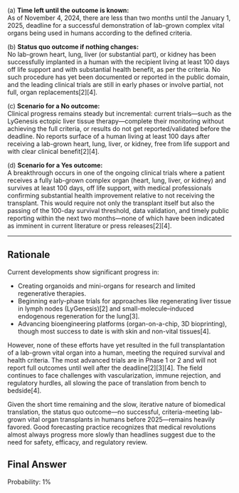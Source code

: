 (a) **Time left until the outcome is known:**  
As of November 4, 2024, there are less than two months until the January 1, 2025, deadline for a successful demonstration of lab-grown complex vital organs being used in humans according to the defined criteria.

(b) **Status quo outcome if nothing changes:**  
No lab-grown heart, lung, liver (or substantial part), or kidney has been successfully implanted in a human with the recipient living at least 100 days off life support and with substantial health benefit, as per the criteria. No such procedure has yet been documented or reported in the public domain, and the leading clinical trials are still in early phases or involve partial, not full, organ replacements[2][4].

(c) **Scenario for a No outcome:**  
Clinical progress remains steady but incremental: current trials—such as the LyGenesis ectopic liver tissue therapy—complete their monitoring without achieving the full criteria, or results do not get reported/validated before the deadline. No reports surface of a human living at least 100 days after receiving a lab-grown heart, lung, liver, or kidney, free from life support and with clear clinical benefit[2][4].

(d) **Scenario for a Yes outcome:**  
A breakthrough occurs in one of the ongoing clinical trials where a patient receives a fully lab-grown complex organ (heart, lung, liver, or kidney) and survives at least 100 days, off life support, with medical professionals confirming substantial health improvement relative to not receiving the transplant. This would require not only the transplant itself but also the passing of the 100-day survival threshold, data validation, and timely public reporting within the next two months—none of which have been indicated as imminent in current literature or press releases[2][4].

---

## Rationale

Current developments show significant progress in:
- Creating organoids and mini-organs for research and limited regenerative therapies.
- Beginning early-phase trials for approaches like regenerating liver tissue in lymph nodes (LyGenesis)[2] and small-molecule–induced endogenous regeneration for the lung[3].
- Advancing bioengineering platforms (organ-on-a-chip, 3D bioprinting), though most success to date is with skin and non-vital tissues[4].

However, none of these efforts have yet resulted in the full transplantation of a lab-grown vital organ into a human, meeting the required survival and health criteria. The most advanced trials are in Phase 1 or 2 and will not report full outcomes until well after the deadline[2][3][4]. The field continues to face challenges with vascularization, immune rejection, and regulatory hurdles, all slowing the pace of translation from bench to bedside[4].

Given the short time remaining and the slow, iterative nature of biomedical translation, the status quo outcome—no successful, criteria-meeting lab-grown vital organ transplants in humans before 2025—remains heavily favored. Good forecasting practice recognizes that medical revolutions almost always progress more slowly than headlines suggest due to the need for safety, efficacy, and regulatory review.

## Final Answer

Probability: 1%